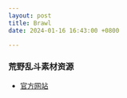 ```yaml
---
layout: post
title: Brawl
date: 2024-01-16 16:43:00 +0800

---
```

### 荒野乱斗素材资源
* [官方网站](https://fankit.supercell.com/d/YvtsWV4pUQVm/logo)